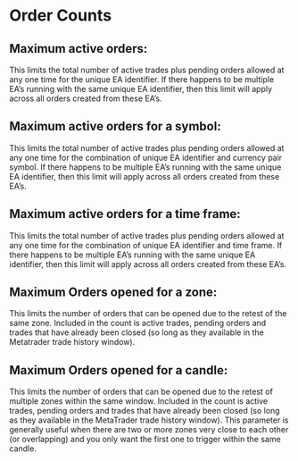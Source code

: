 # Order Counts

## **Maximum active orders:**

This limits the total number of active trades plus pending orders allowed at any one time for the unique EA identifier. If there happens to be multiple EA’s running with the same unique EA identifier, then this limit will apply across all orders created from these EA’s.

## **Maximum active orders for a symbol:**

This limits the total number of active trades plus pending orders allowed at any one time for the combination of unique EA identifier and currency pair symbol. If there happens to be multiple EA’s running with the same unique EA identifier, then this limit will apply across all orders created from these EA’s.

## **Maximum active orders for a time frame:**

This limits the total number of active trades plus pending orders allowed at any one time for the combination of unique EA identifier and time frame. If there happens to be multiple EA’s running with the same unique EA identifier, then this limit will apply across all orders created from these EA’s.

## **Maximum Orders opened for a zone:**

This limits the number of orders that can be opened due to the retest of the same zone. Included in the count is active trades, pending orders and trades that have already been closed \(so long as they available in the Metatrader trade history window\).

## **Maximum Orders opened for a candle:**

This limits the number of orders that can be opened due to the retest of multiple zones within the same window. Included in the count is active trades, pending orders and trades that have already been closed \(so long as they available in the MetaTrader trade history window\). This parameter is generally useful when there are two or more zones very close to each other \(or overlapping\) and you only want the first one to trigger within the same candle.

